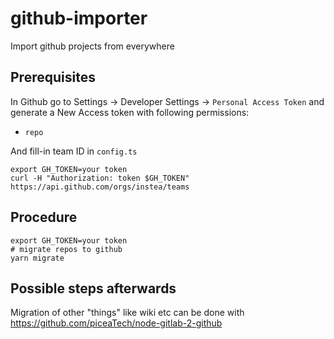 # github-importer

Import github projects from everywhere

## Prerequisites

In Github go to Settings -> Developer Settings -> `Personal Access Token` and generate a New Access token with following permissions:

- `repo`

And fill-in team ID in `config.ts`

```
export GH_TOKEN=your token
curl -H "Authorization: token $GH_TOKEN" https://api.github.com/orgs/instea/teams
```

## Procedure

```
export GH_TOKEN=your token
# migrate repos to github
yarn migrate
```

## Possible steps afterwards

Migration of other "things" like wiki etc can be done with https://github.com/piceaTech/node-gitlab-2-github

